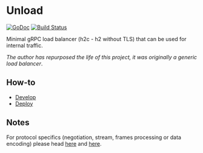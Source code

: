# Unload

[![GoDoc](https://godoc.org/github.com/owlwalks/unload?status.svg)](https://godoc.org/github.com/owlwalks/unload)
[![Build Status](https://travis-ci.com/owlwalks/unload.svg?branch=master)](https://travis-ci.com/owlwalks/unload)

Minimal gRPC load balancer (h2c - h2 without TLS) that can be used for internal traffic.

_The author has repurposed the life of this project, it was originally a generic load balancer_.

## How-to

* [Develop](docs/dev)
* [Deploy](examples)

## Notes
For protocol specifics (negotiation, stream, frames processing or data encoding) please head [here](https://github.com/golang/net/tree/master/http2/h2c) and [here](https://github.com/golang/net/tree/master/http2).